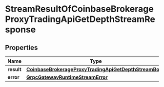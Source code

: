 
# StreamResultOfCoinbaseBrokerageProxyTradingApiGetDepthStreamResponse

## Properties
Name | Type | Description | Notes
------------ | ------------- | ------------- | -------------
**result** | [**CoinbaseBrokerageProxyTradingApiGetDepthStreamBody**](CoinbaseBrokerageProxyTradingApiGetDepthStreamBody.md) |  |  [optional]
**error** | [**GrpcGatewayRuntimeStreamError**](GrpcGatewayRuntimeStreamError.md) |  |  [optional]



